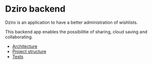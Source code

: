 #  Dziro backend

Dziro is an application to have a better administration of wishlists.

This backend app enables the possibilitie of sharing, cloud saving and collaborating.

- [Architecture]("./README/arq.md")
- [Project structure]("./README/structure.md")
- [Tests]("./README/test.md")


